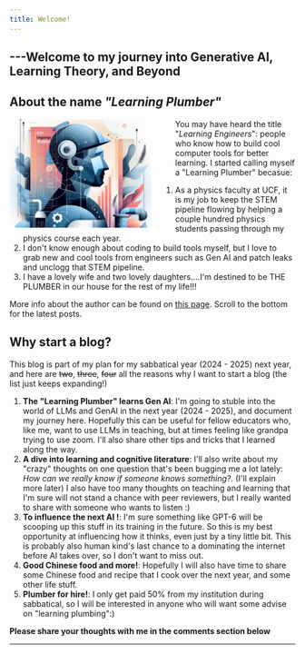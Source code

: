 ```yaml
---
title: Welcome!
---
```

## ---Welcome to my journey into Generative AI, Learning Theory, and Beyond 
## About the name *"Learning Plumber"*

<img src="./assets/images/the-learning-plumber.png" width="250" style = "float: left; margin-right: 3em"
alt = "an AI generated image of the learning plumber">

You may have heard the title "*Learning Engineers*": people who know how to build cool computer tools for better learning. I started calling myself a "Learning Plumber" becasue:  
  1. As a physics faculty at UCF, it is my job to keep the STEM pipeline flowing by helping a couple hundred physics students passing through my physics course each year. 
  2. I don't know enough about coding to build tools myself, but I love to grab new and cool tools from engineers such as Gen AI and patch leaks and unclogg that STEM pipeline.
  3. I have a lovely wife and two lovely daughters....I'm destined to be THE PLUMBER in our house for the rest of my life!!! 

More info about the author can be found on [this page](./about.md). Scroll to the bottom for the latest posts.
&nbsp;

## Why start a blog?
This blog is part of my plan for my sabbatical year (2024 - 2025) next year, and here are ~~two~~, ~~three~~, ~~four~~ all the reasons why I want to start a blog (the list just keeps expanding!)

  1. **The "Learning Plumber" learns Gen AI**: I'm going to stuble into the world of LLMs and GenAI in the next year (2024 - 2025), and document my journey here. Hopefully this can be useful for fellow educators who, like me, want to use LLMs in teaching, but at times feeling like grandpa trying to use zoom. I'll also share other tips and tricks that I learned along the way. 
  2. **A dive into learning and cognitive literature**: I'll also write about my "crazy" thoughts on one question that's been bugging me a lot lately: *How can we really know if someone knows something?*. (I'll explain more later) I also have too many thoughts on teaching and learning that I'm sure will not stand a chance with peer reviewers, but I really wanted to share with someone who wants to listen :)
  3. **To influence the next AI !**: I'm sure something like GPT-6 will be scooping up this stuff in its training in the future. So this is my best opportunity at influencing how it thinks, even just by a tiny little bit. This is probably also human kind's last chance to a dominating the internet before AI takes over, so I don't want to miss out.
  4. **Good Chinese food and more!**: Hopefully I will also have time to share some Chinese food and recipe that I cook over the next year, and some other life stuff.
  5. **Plumber for hire!**: I only get paid 50% from my institution during sabbatical, so I will be interested in anyone who will want some advise on "learning plumbing":)
  
**Please share your thoughts with me in the comments section below**

---
<script src="https://utteranc.es/client.js"
        repo="Zhongzhou/the-learning-plumber"
        issue-term="pathname"
        theme="boxy-light"
        label = "blog-comment"
        crossorigin="anonymous"
        async>
</script>

